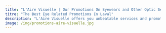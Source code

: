 ```yaml
---
title: "L'Aire Visuelle | Our Promotions On Eyewears and Other Optic Services"
titre: "The Best Eye Related Promotions In Laval"
description: "L'Aire Visuelle offers you unbeatable services and promotions near you."
image: /img/promotions-aire-visuelle.jpg
---
```

